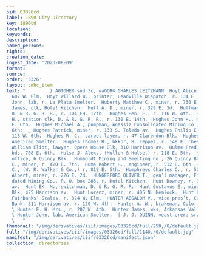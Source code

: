 ```yaml
---
pid: 03326cd
label: 1890 City Directory
key: 1890cd
location: 
keywords: 
description: 
named_persons: 
rights: 
creation_date: 
ingest_date: '2023-08-09'
format: 
source: 
order: '3326'
layout: cmhc_item
text: "         ) AOTOHER snd 3c, waGOR® GHARLES LEITZMANN  Hoyt Alice S. Mrs., r.
  607 W. Elm.  Hoyt Willard W., printer, Leadville Dispatch, r. 134 E. 5th.  Hubaker
  John, lab, r. La Plata Smelter.  Huberty Matthew C., miner, r. 730 E. 5th.  Hudson
  James, clk, Hote! Kitchen.  Huff A. D., miner, r. 329 E. 3d.  Huffman T. J., conductor,
  D. & R. G. R. R., r. 104 EH. 12th.  Hughes Ben. E., r. 116 W. 4th.  Hughes James
  H., station clk, D. & R. G. R. R., r. 130 E. 14th.  Hughes John H., mining, r. 528
  E. 6th.  Hughes Michael A., pumpman, Agassiz Consolidated Mining Co., r. 230 BE.
  6th:  _ Hughes Patrick, miner, r. 133 S. Toledo av.  Hughes Philip E., physician,
  118 W. 6th.  Hughes R. C., carpet layer, r. 47 Clarendon Blk.  Hughes Thomas, roaster,
  American Smelter.  Hughes Thomas B., bkkpr, B. Leppel, r. 148 E. Chestnut.  Hugo
  William Eliot, lawyer, Opera House Blk, 310 Harrison av.  Hulme Fred, engineer,
  bds. 708 E. 6th.  Hulse J. Alex., (Mullen & Hulse,) r. 118 E. 5th.  Humboldt Mine,
  office, 6 Quincy Blk.  Humboldt Mining and Smelting Co., 26 Quincy Blk.  Hume John
  C., miner, r. 420 E. 7th.  Hume Robert H., engineer, r. 512 E. 6th  Humoller E.
  C., (W. R. Walker & Co.,) r. 819 E. 5th.  Humphreys Charles C., r. 520 E. 6th.  Hundchen
  Albert, miner, r. 226 E. 2d.  HUNGERFORD OLIVER T., gen’l manager, Fitzhugh Consoli-
  dated Mining Co., P. O. box 285, r. Hotel Kitchen.  Hunt Downey, r. 319 Harrison
  av.  Hunt EK. M., switchman, D. & R. G. R. R.  Hunt Gustavus E., miner, r. 12 Union
  Blk, 425 Harrison av.  Hunt Lorenz, miner, r. 405 N. Hemlock.  Hunt Lyman G., agt,
  Fairbanks’ Scales, r. 324 W. Elm.  HUNTER ABSALOM V., vice-pres’t, Carbonate National
  Bank, 311 Harrison av, r. 120 W. 4th.  Hunter A. W., brakeman, Colo. Midland Ry.
  \ Hunter E. H. Mrs., r. 207 W. 4th.  Hunter James, wks, Arkansas Valley Smelter.
  \ Hunter John, lab, American Smelter.  | J. J. QUINN, «east erera srzzzr. GRAINING
  \   "
thumbnail: "/img/derivatives/iiif/images/03326cd/full/250,/0/default.jpg"
full: "/img/derivatives/iiif/images/03326cd/full/1140,/0/default.jpg"
manifest: "/img/derivatives/iiif/03326cd/manifest.json"
collection: directories
---
```

